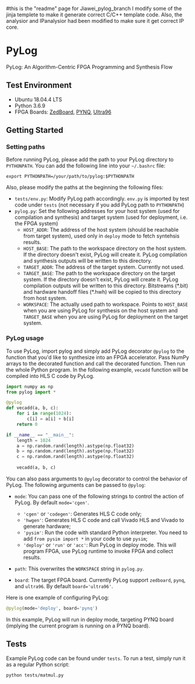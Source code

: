 #this is the "readme" page for Jiawei_pylog_branch
  I modify some of the jinja templete to make it generate correct C/C++ template code.
  Also, the analysior and IPanalysior had been modified to make sure it get correct IP core. 


# PyLog

PyLog: An Algorithm-Centric FPGA Programming and Synthesis Flow

## Test Environment
 - Ubuntu 18.04.4 LTS
 - Python 3.6.9
 - FPGA Boards: [ZedBoard](http://zedboard.org/product/zedboard), [PYNQ](https://store.digilentinc.com/pynq-z1-python-productivity-for-zynq-7000-arm-fpga-soc/), [Ultra96](http://zedboard.org/product/ultra96)

## Getting Started

### Setting paths

Before running PyLog, please add the path to your PyLog directory to `PYTHONPATH`. You can add the following line into your `~/.bashrc` file:
```{bash}
export PYTHONPATH=/your/path/to/pylog:$PYTHONPATH
```

Also, please modify the paths at the beginning the following files: 
- `tests/env.py`: Modify PyLog path accordingly. `env.py` is imported by test code under `tests` (not necessary if you add PyLog path to `PYTHONPATH`)
- `pylog.py`: Set the following addresses for your host system (used for compilation and synthesis) and target system (used for deployment, i.e. the FPGA system)
  - `HOST_ADDR`: The address of the host system (should be reachable from target system), used only in `deploy` mode to fetch syntehsis results. 
  - `HOST_BASE`: The path to the workspace directory on the host system. If the directory doesn't exist, PyLog will create it. PyLog compilation and synthesis outputs will be written to this directory. 
  - `TARGET_ADDR`: The address of the target system. Currently not used. 
  - `TARGET_BASE`: The path to the workspace directory on the target system. If the directory doesn't exist, PyLog will create it. PyLog compilation outputs will be written to this directory. Bitstreams (\*.bit) and hardware handoff files (\*.hwh) will be copied to this directory from host system. 
  - `WORKSPACE`: The actually used path to workspace. Points to `HOST_BASE` when you are using PyLog for synthesis on the host system and `TARGET_BASE` when you are using PyLog for deployment on the target system.  

### PyLog usage
To use PyLog, import pylog and simply add PyLog decorator `@pylog` to the function that you'd like to synthesize into an FPGA accelerator. Pass NumPy arrays to the decorated function and call the decorated function. Then run the whole Python program. In the following example, `vecadd` function will be compiled into HLS C code by PyLog. 

```Python
import numpy as np
from pylog import *

@pylog
def vecadd(a, b, c):
    for i in range(1024):
        c[i] = a[i] + b[i]
    return 0

if __name__ == "__main__":
    length = 1024
    a = np.random.rand(length).astype(np.float32)
    b = np.random.rand(length).astype(np.float32)
    c = np.random.rand(length).astype(np.float32)
    
    vecadd(a, b, c)
```

You can also pass arguments to `@pylog` decorator to control the behavior of PyLog. The following arguments can be passed to `@pylog`: 

- `mode`: You can pass one of the following strings to control the action of PyLog. By default `mode='cgen'`.
  - `'cgen'` or `'codegen'`: Generates HLS C code only; 
  - `'hwgen'`: Generates HLS C code and call Vivado HLS and Vivado to generate hardware; 
  - `'pysim'`: Run the code with standard Python interpreter. You need to add `from pysim import *` in your code to use `pysim`; 
  - `'deploy'` or `'run'` or `'acc'`: Run PyLog in deploy mode. This will program FPGA, use PyLog runtime to invoke FPGA and collect results. 
  
- `path`: This overwrites the `WORKSPACE` string in `pylog.py`. 
- `board`: The target FPGA board. Currently PyLog support `zedboard`, `pynq`, and `ultra96`. By default `board='ultra96'`. 

Here is one example of configuring PyLog:  

```Python
@pylog(mode='deploy', board='pynq')
```
In this example, PyLog will run in deploy mode, targeting PYNQ board (implying the current program is running on a PYNQ board). 

## Tests

Example PyLog code can be found under `tests`. To run a test, simply run it as a regular Python script: 

```bash
python tests/matmul.py
```

